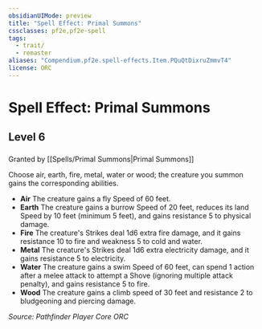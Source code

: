 ```yaml
---
obsidianUIMode: preview
title: "Spell Effect: Primal Summons"
cssclasses: pf2e,pf2e-spell
tags:
  - trait/
  - remaster
aliases: "Compendium.pf2e.spell-effects.Item.PQuQtDixruZmmvT4"
license: ORC
---
```

# Spell Effect: Primal Summons
## Level 6
### 






Granted by [[Spells/Primal Summons|Primal Summons]]

Choose air, earth, fire, metal, water or wood; the creature you summon gains the corresponding abilities.

*   **Air** The creature gains a fly Speed of 60 feet.
*   **Earth** The creature gains a burrow Speed of 20 feet, reduces its land Speed by 10 feet (minimum 5 feet), and gains resistance 5 to physical damage.
*   **Fire** The creature's Strikes deal 1d6 extra fire damage, and it gains resistance 10 to fire and weakness 5 to cold and water.
*   **Metal** The creature's Strikes deal 1d6 extra electricity damage, and it gains resistance 5 to electricity.
*   **Water** The creature gains a swim Speed of 60 feet, can spend 1 action after a melee attack to attempt a Shove (ignoring multiple attack penalty), and gains resistance 5 to fire.
*   **Wood** The creature gains a climb speed of 30 feet and resistance 2 to bludgeoning and piercing damage.

*Source: Pathfinder Player Core*
*ORC*